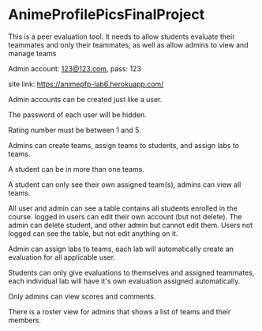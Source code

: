 # AnimeProfilePicsFinalProject
This is a peer evaluation tool. It needs to allow students evaluate their teammates and only their teammates, as well as allow admins to view and manage teams

Admin account: 123@123.com, pass: 123

site link: https://animepfp-lab6.herokuapp.com/

Admin accounts can be created just like a user.

The password of each user will be hidden.

Rating number must be between 1 and 5.

Admins can create teams, assign teams to students, and assign labs to teams.

A student can be in more than one teams.

A student can only see their own assigned team(s), admins can view all teams.

All user and admin can see a table contains all students enrolled in the course. logged in users can edit their own account (but not delete). The admin can delete student, and other admin but cannot edit them. Users not logged can see the table, but not edit anything on it.

Admin can assign labs to teams, each lab will automatically create an evaluation for all applicable user.

Students can only give evaluations to themselves and assigned teammates, each individual lab will have it's own evaluation assigned automatically.

Only admins can view scores and comments.

There is a roster view for admins that shows a list of teams and their members.
